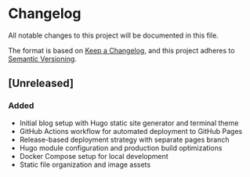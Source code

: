# Changelog

All notable changes to this project will be documented in this file.

The format is based on [Keep a Changelog](https://keepachangelog.com/en/1.0.0/),
and this project adheres to [Semantic Versioning](https://semver.org/spec/v2.0.0.html).

## [Unreleased]

### Added
- Initial blog setup with Hugo static site generator and terminal theme
- GitHub Actions workflow for automated deployment to GitHub Pages
- Release-based deployment strategy with separate pages branch
- Hugo module configuration and production build optimizations
- Docker Compose setup for local development
- Static file organization and image assets 